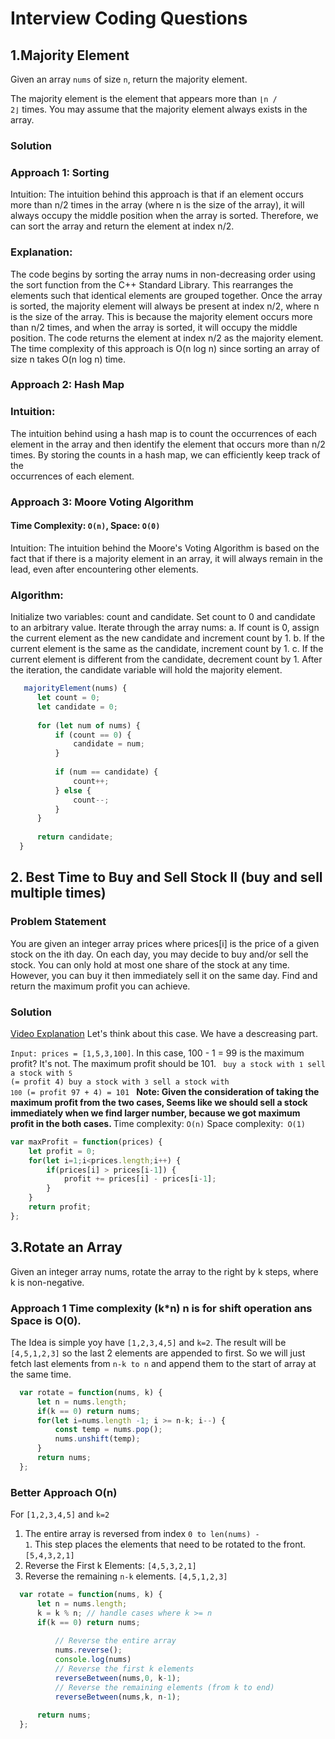 # Interview Coding Questions

## 1.Majority Element
Given an array <code>nums</code> of size <code>n</code>, return the majority element.

The majority element is the element that appears more than <code>⌊n / 2⌋</code> times. You may assume that the majority element always exists in the array.
  ### Solution
  ### Approach 1: Sorting
  Intuition:
  The intuition behind this approach is that if an element occurs more than n/2 times in the array (where n is the size of the array), it will always occupy the middle position when the array is sorted. Therefore, we can sort the array and    return the element at index n/2.
  
  ### Explanation:
  The code begins by sorting the array nums in non-decreasing order using the sort function from the C++ Standard Library. This rearranges the elements such that identical elements are grouped together.
  Once the array is sorted, the majority element will always be present at index n/2, where n is the size of the array.
  This is because the majority element occurs more than n/2 times, and when the array is sorted, it will occupy the middle position.
  The code returns the element at index n/2 as the majority element.
  The time complexity of this approach is O(n log n) since sorting an array of size n takes O(n log n) time.
  
  ### Approach 2: Hash Map
  ### Intuition:
  The intuition behind using a hash map is to count the occurrences of each element in the array and then identify the element that occurs more than n/2 times. By storing the counts in a hash map, we can efficiently keep track of the       
  occurrences of each element.

  ### Approach 3: Moore Voting Algorithm
  #### Time Complexity: <code>O(n)</code>, Space: <code>O(0)</code>
  Intuition:
  The intuition behind the Moore's Voting Algorithm is based on the fact that if there is a majority element in an array, it will always remain in the lead, even after encountering other elements.
  ### Algorithm:
  Initialize two variables: count and candidate. Set count to 0 and candidate to an arbitrary value.
  Iterate through the array nums:
  a. If count is 0, assign the current element as the new candidate and increment count by 1.
  b. If the current element is the same as the candidate, increment count by 1.
  c. If the current element is different from the candidate, decrement count by 1.
  After the iteration, the candidate variable will hold the majority element.

  ```javascript
     majorityElement(nums) {
        let count = 0;
        let candidate = 0;
        
        for (let num of nums) {
            if (count == 0) {
                candidate = num;
            }
            
            if (num == candidate) {
                count++;
            } else {
                count--;
            }
        }
        
        return candidate;
    }
  ```
## 2. Best Time to Buy and Sell Stock II (buy and sell multiple times)
### Problem Statement
You are given an integer array prices where prices[i] is the price of a given stock on the ith day.
On each day, you may decide to buy and/or sell the stock. You can only hold at most one share of the stock at any time. However, you can buy it then immediately sell it on the same day.
Find and return the maximum profit you can achieve.

### Solution
[Video Explanation](https://youtu.be/LTnycd5PzDg)
Let's think about this case. We have a descreasing part.

<code>Input: prices = [1,5,3,100]</code>.
In this case, 100 - 1 = 99 is the maximum profit? It's not. The maximum profit should be 101.
<code>
buy a stock with `1`
sell a stock with `5` (= profit 4)
buy a stock with `3`
sell a stock with `100` (= profit 97 + 4)
= 101
</code>
<b> Note: Given the consideration of taking the maximum profit from the two cases, Seems like we should sell a stock immediately when we find larger number, because we got maximum profit in the both cases. </b>
Time complexity: <code>O(n)</code>
Space complexity:<code> O(1) </code>

```javascript
var maxProfit = function(prices) {
    let profit = 0;
    for(let i=1;i<prices.length;i++) {
        if(prices[i] > prices[i-1]) {
            profit += prices[i] - prices[i-1];
        }
    }
    return profit;
};
```

## 3.Rotate an Array

Given an integer array nums, rotate the array to the right by k steps, where k is non-negative.

### Approach 1 Time complexity (k*n) n is for shift operation ans Space is O(0).
The Idea is simple yoy have <code>[1,2,3,4,5]</code> and <code>k=2</code>. The result will be <code>[4,5,1,2,3]</code> so the last 2 elements are appended to first. So we will just fetch last elements from <code>n-k to n</code> and append them to the start of array at the same time.
```javascript
  var rotate = function(nums, k) {
      let n = nums.length;
      if(k == 0) return nums;
      for(let i=nums.length -1; i >= n-k; i--) {
          const temp = nums.pop();
          nums.unshift(temp);
      }
      return nums;
  };
```
### Better Approach O(n)
For <code>[1,2,3,4,5]</code> and <code>k=2</code>
1. The entire array is reversed from index <code>0 to len(nums) - 1</code>.
   This step places the elements that need to be rotated to the front. <code>[5,4,3,2,1]</code>
2. Reverse the First k Elements: <code>[4,5,3,2,1]</code>
3. Reverse the remaining <code>n-k</code> elements. <code>[4,5,1,2,3] </code>
```javascript
  var rotate = function(nums, k) {
      let n = nums.length;
      k = k % n; // handle cases where k >= n
      if(k == 0) return nums;
  
          // Reverse the entire array
          nums.reverse();
          console.log(nums)
          // Reverse the first k elements
          reverseBetween(nums,0, k-1);
          // Reverse the remaining elements (from k to end)
          reverseBetween(nums,k, n-1);
  
      return nums;
  };
```
